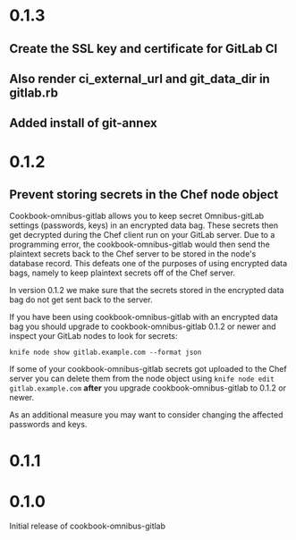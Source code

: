 # 0.1.3

## Create the SSL key and certificate for GitLab CI

## Also render ci_external_url and git_data_dir in gitlab.rb

## Added install of git-annex

# 0.1.2

## Prevent storing secrets in the Chef node object

Cookbook-omnibus-gitlab allows you to keep secret Omnibus-gitLab settings
(passwords, keys) in an encrypted data bag. These secrets then get decrypted
during the Chef client run on your GitLab server. Due to a programming error,
the cookbook-omnibus-gitlab would then send the plaintext secrets back to the
Chef server to be stored in the node's database record. This defeats one of the
purposes of using encrypted data bags, namely to keep plaintext secrets off of
the Chef server.

In version 0.1.2 we make sure that the secrets stored in the encrypted data bag
do not get sent back to the server.

If you have been using cookbook-omnibus-gitlab with an encrypted data bag you
should upgrade to cookbook-omnibus-gitlab 0.1.2 or newer and inspect your
GitLab nodes to look for secrets:

```
knife node show gitlab.example.com --format json
```

If some of your cookbook-omnibus-gitlab secrets got uploaded to the Chef server
you can delete them from the node object using `knife node edit
gitlab.example.com` **after** you upgrade cookbook-omnibus-gitlab to 0.1.2 or
newer.

As an additional measure you may want to consider changing the affected
passwords and keys.

# 0.1.1

# 0.1.0

Initial release of cookbook-omnibus-gitlab
